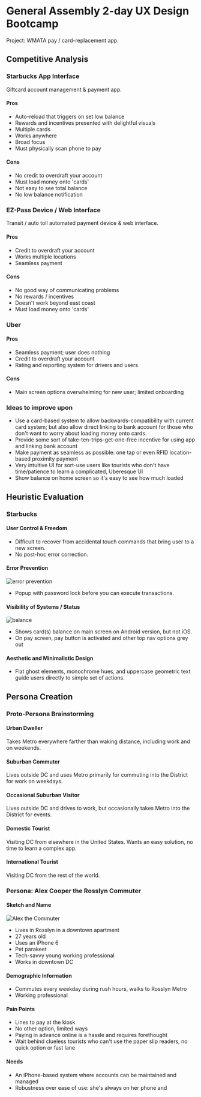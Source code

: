 # General Assembly 2-day UX Design Bootcamp 

Project: WMATA pay / card-replacement app.

## Competitive Analysis

### Starbucks App Interface

Giftcard account management & payment app.

#### Pros

  * Auto-reload that triggers on set low balance
  * Rewards and incentives presented with delightful visuals
  * Multiple cards
  * Works anywhere
  * Broad focus
  * Must physically scan phone to pay

#### Cons

  * No credit to overdraft your account
  * Must load money onto 'cards'
  * Not easy to see total balance
  * No low balance notification

### EZ-Pass Device / Web Interface

Transit / auto toll automated payment device & web interface.

#### Pros

  * Credit to overdraft your account
  * Works multiple locations
  * Seamless payment

#### Cons

  * No good way of communicating problems
  * No rewards / incentives
  * Doesn't work beyond east coast
  * Must load money onto 'cards'

### Uber

#### Pros

  * Seamless payment; user does nothing
  * Credit to overdraft your account
  * Rating and reporting system for drivers and users

#### Cons

  * Main screen options overwhelming for new user; limited onboarding

### Ideas to improve upon

* Use a card-based system to allow backwards-compatibility with current card system; but also allow direct linking to bank account for those who don't want to worry about loading money onto cards.
* Provide some sort of take-ten-trips-get-one-free incentive for using app and linking bank account
* Make payment as seamless as possible: one tap or even RFID location-based proximity payment
* Very intuitive UI for sort-use users like tourists who don't have time/patience to learn a complicated, Uberesque UI
* Show balance on home screen so it's easy to see how much loaded

## Heuristic Evaluation

### Starbucks

#### User Control & Freedom

* Difficult to recover from accidental touch commands that bring user to a new screen.
* No post-hoc error correction.

#### Error Prevention

![error prevention](http://i.imgur.com/OoeqH0G.png)

* Popup with password lock before you can execute transactions.

#### Visibility of Systems / Status

![balance](http://i.imgur.com/8qtNFSo.jpg)

* Shows card(s) balance on main screen on Android version, but not iOS.
* On pay screen, pay button is activated and other top nav options grey out

#### Aesthetic and Minimalistic Design

* Flat ghost elements, monochrome hues, and uppercase geometric text guide users directly to simple set of actions.

## Persona Creation

### Proto-Persona Brainstorming

#### Urban Dweller

Takes Metro everywhere farther than waking distance, including work and on weekends.

#### Suburban Commuter

Lives outside DC and uses Metro primarily for commuting into the District for work on weekdays.

#### Occasional Suburban Visitor

Lives outside DC and drives to work, but occasionally takes Metro into the District for events.

#### Domestic Tourist

Visiting DC from elsewhere in the United States. Wants an easy solution, no time to learn a complex app.

#### International Tourist

Visiting DC from the rest of the world.

### Persona: Alex Cooper the Rosslyn Commuter

#### Sketch and Name

![Alex the Commuter](http://i.imgur.com/2vxsj1o.jpg)

* Lives in Rosslyn in a downtown apartment
* 27 years old
* Uses an iPhone 6
* Pet parakeet
* Tech-savvy young working professional
* Works in downtown DC

#### Demographic Information

* Commutes every weekday during rush hours, walks to Rosslyn Metro
* Working professional

#### Pain Points

* Lines to pay at the kiosk
* No other option, limited ways
* Paying in advance online is a hassle and requires forethought
* Wait behind clueless tourists who can't use the paper slip readers, no quick option or fast lane

#### Needs

* An iPhone-based system where accounts can be maintained and managed
* Robustness over ease of use: she's always on her phone and 
